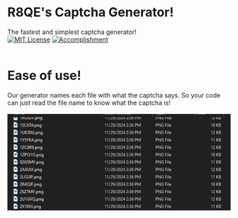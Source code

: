# R8QE's Captcha Generator!
The fastest and simplest captcha generator!<br>
[![MIT License](https://img.shields.io/badge/License-MIT-green.svg)](https://choosealicense.com/licenses/mit/)
[![Accomplishment](https://img.shields.io/badge/Fastest_Gen-5_per_0.01s-green)]()<br>
<br>
# Ease of use! <br>
Our generator names each file with what the captcha says. So your code can just read the file name to know what the captcha is!<br>
<br>
![App Screenshot](https://github.com/4Cafes/captcha-gen/blob/main/images/Screenshot%202024-11-29%20143752.png?raw=true)

